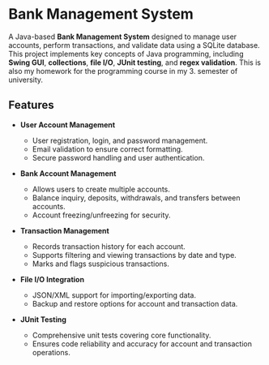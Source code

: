 # Bank Management System

A Java-based **Bank Management System** designed to manage user accounts, perform transactions, and validate data using a SQLite database. This project implements key concepts of Java programming, including **Swing GUI**, **collections**, **file I/O**, **JUnit testing**, and **regex validation**. This is also my homework for the programming course in my 3. semester of university.

## Features

- **User Account Management**
  - User registration, login, and password management.
  - Email validation to ensure correct formatting.
  - Secure password handling and user authentication.
  
- **Bank Account Management**
  - Allows users to create multiple accounts.
  - Balance inquiry, deposits, withdrawals, and transfers between accounts.
  - Account freezing/unfreezing for security.

- **Transaction Management**
  - Records transaction history for each account.
  - Supports filtering and viewing transactions by date and type.
  - Marks and flags suspicious transactions.

- **File I/O Integration**
  - JSON/XML support for importing/exporting data.
  - Backup and restore options for account and transaction data.

- **JUnit Testing**
  - Comprehensive unit tests covering core functionality.
  - Ensures code reliability and accuracy for account and transaction operations.
